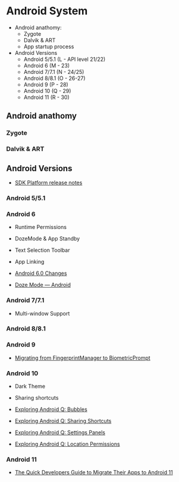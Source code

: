 # Android System

- Android anathomy:
  - Zygote
  - Dalvik & ART
  - App startup process
- Android Versions
  - Android 5/5.1 (L - API level 21/22)
  - Android 6 (M - 23)
  - Android 7/7.1 (N - 24/25)
  - Android 8/8.1 (O - 26-27)
  - Android 9 (P - 28)
  - Android 10 (Q - 29)
  - Android 11 (R - 30)

## Android anathomy

### Zygote

### Dalvik & ART

## Android Versions

- [SDK Platform release notes](https://developer.android.com/studio/releases/platforms)

### Android 5/5.1

### Android 6

- Runtime Permissions
- DozeMode & App Standby
- Text Selection Toolbar
- App Linking

- [Android 6.0 Changes](https://developer.android.com/about/versions/marshmallow/android-6.0-changes)
- [Doze Mode — Android](https://medium.com/cashify-engineering/doze-mode-android-6905d693af37)

### Android 7/7.1

- Multi-window Support

### Android 8/8.1



### Android 9
- [Migrating from FingerprintManager to BiometricPrompt](https://medium.com/androiddevelopers/migrating-from-fingerprintmanager-to-biometricprompt-4bc5f570dccd)

### Android 10

- Dark Theme
- Sharing shortcuts

- [Exploring Android Q: Bubbles](https://joebirch.co/android/exploring-android-q-bubbles/)
- [Exploring Android Q: Sharing Shortcuts](https://joebirch.co/android/exploring-android-q-sharing-shortcuts/)
- [Exploring Android Q: Settings Panels](https://joebirch.co/android/exploring-android-q-settings-panels/)
- [Exploring Android Q: Location Permissions](https://joebirch.co/android/exploring-android-q-location-permissions/)

### Android 11

- [The Quick Developers Guide to Migrate Their Apps to Android 11](https://proandroiddev.com/the-quick-developers-guide-to-migrate-their-apps-to-android-11-e4ca2b011176)
